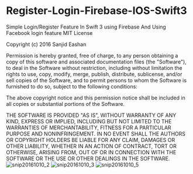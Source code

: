 # Register-Login-Firebase-IOS-Swift3
Simple Login/Register Feature In Swift 3 using Firebase And Using Facebook login feature
MIT License

Copyright (c) 2016 Sanjid Eashan 

Permission is hereby granted, free of charge, to any person obtaining a copy
of this software and associated documentation files (the "Software"), to deal
in the Software without restriction, including without limitation the rights
to use, copy, modify, merge, publish, distribute, sublicense, and/or sell
copies of the Software, and to permit persons to whom the Software is
furnished to do so, subject to the following conditions:

The above copyright notice and this permission notice shall be included in all
copies or substantial portions of the Software.

THE SOFTWARE IS PROVIDED "AS IS", WITHOUT WARRANTY OF ANY KIND, EXPRESS OR
IMPLIED, INCLUDING BUT NOT LIMITED TO THE WARRANTIES OF MERCHANTABILITY,
FITNESS FOR A PARTICULAR PURPOSE AND NONINFRINGEMENT. IN NO EVENT SHALL THE
AUTHORS OR COPYRIGHT HOLDERS BE LIABLE FOR ANY CLAIM, DAMAGES OR OTHER
LIABILITY, WHETHER IN AN ACTION OF CONTRACT, TORT OR OTHERWISE, ARISING FROM,
OUT OF OR IN CONNECTION WITH THE SOFTWARE OR THE USE OR OTHER DEALINGS IN THE
SOFTWARE.
![snip20161010_2](https://cloud.githubusercontent.com/assets/18633045/19320121/d7525fd6-90d1-11e6-8e4c-4036e2df4fa7.png)
![snip20161010_3](https://cloud.githubusercontent.com/assets/18633045/19320126/dc08608e-90d1-11e6-8848-fd150713193c.png)
![snip20161010_5](https://cloud.githubusercontent.com/assets/18633045/19320132/e009f580-90d1-11e6-863f-cbad34061e98.png)
